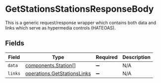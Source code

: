 # GetStationsStationsResponseBody

This is a generic request/response wrapper which contains both data and links which serve as hypermedia controls (HATEOAS).


## Fields

| Field                                                                      | Type                                                                       | Required                                                                   | Description                                                                |
| -------------------------------------------------------------------------- | -------------------------------------------------------------------------- | -------------------------------------------------------------------------- | -------------------------------------------------------------------------- |
| `data`                                                                     | [components.Station](../../models/components/station.md)[]                 | :heavy_minus_sign:                                                         | N/A                                                                        |
| `links`                                                                    | [operations.GetStationsLinks](../../models/operations/getstationslinks.md) | :heavy_minus_sign:                                                         | N/A                                                                        |